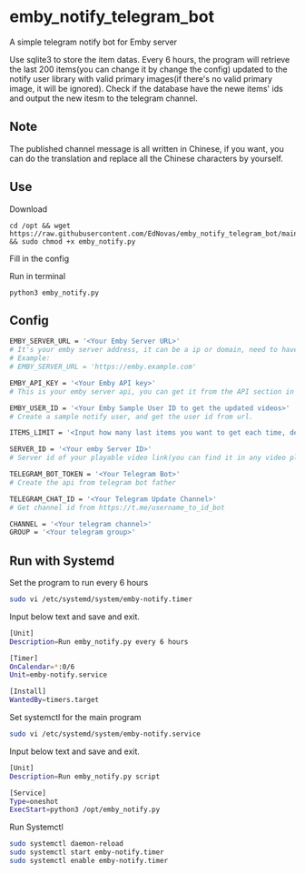 # emby_notify_telegram_bot
A simple telegram notify bot for Emby server

Use sqlite3 to store the item datas. Every 6 hours, the program will retrieve the last 200 items(you can change it by change the config) updated to the notify user library with valid primary images(if there's no valid primary image, it will be ignored). Check if the database have the newe items' ids and output the new itesm to the telegram channel.

## Note

The published channel message is all written in Chinese, if you want, you can do the translation and replace all the Chinese characters by yourself.

## Use

Download

```
cd /opt && wget https://raw.githubusercontent.com/EdNovas/emby_notify_telegram_bot/main/emby_notify.py && sudo chmod +x emby_notify.py
```

Fill in the config

Run in terminal

```
python3 emby_notify.py
```

## Config

```bash
EMBY_SERVER_URL = '<Your Emby Server URL>'
# It's your emby server address, it can be a ip or domain, need to have http:// or https:// at the front
# Example: 
# EMBY_SERVER_URL = 'https://emby.example.com'

EMBY_API_KEY = '<Your Emby API key>'
# This is your emby server api, you can get it from the API section in your emby server admin panel.

EMBY_USER_ID = '<Your Emby Sample User ID to get the updated videos>'
# Create a sample notify user, and get the user id from url.

ITEMS_LIMIT = '<Input how many last items you want to get each time, default is 200>'

SERVER_ID = '<Your emby Server ID>'
# Server id of your playable video link(you can find it in any video play page url)

TELEGRAM_BOT_TOKEN = '<Your Telegram Bot>'
# Create the api from telegram bot father

TELEGRAM_CHAT_ID = '<Your Telegram Update Channel>'
# Get channel id from https://t.me/username_to_id_bot

CHANNEL = '<Your telegram channel>'
GROUP = '<Your telegram group>'
```

## Run with Systemd

Set the program to run every 6 hours

```bash
sudo vi /etc/systemd/system/emby-notify.timer
```

Input below text and save and exit.

```bash
[Unit]
Description=Run emby_notify.py every 6 hours

[Timer]
OnCalendar=*:0/6
Unit=emby-notify.service

[Install]
WantedBy=timers.target
```

Set systemctl for the main program

```bash
sudo vi /etc/systemd/system/emby-notify.service
```

Input below text and save and exit.

```bash
[Unit]
Description=Run emby_notify.py script

[Service]
Type=oneshot
ExecStart=python3 /opt/emby_notify.py
```

Run Systemctl

```bash
sudo systemctl daemon-reload
sudo systemctl start emby-notify.timer
sudo systemctl enable emby-notify.timer
```
